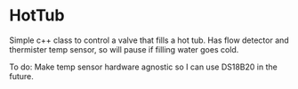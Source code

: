# HotTub

Simple c++ class to control a valve that fills a hot tub.  Has flow detector and thermister temp sensor, so will pause if filling water goes cold.

To do:
Make temp sensor hardware agnostic so I can use DS18B20 in the future.
